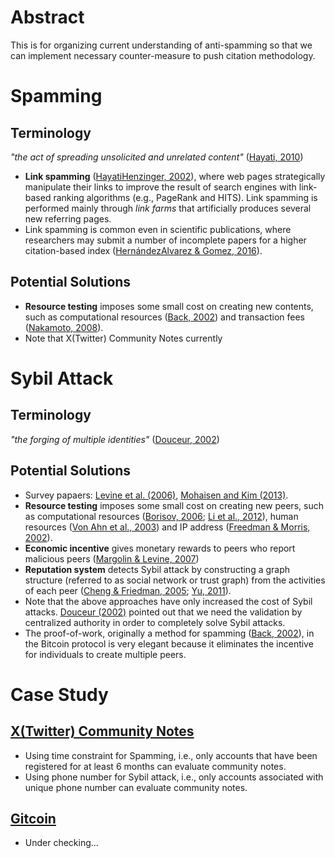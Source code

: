 # Abstract
This is for organizing current understanding of anti-spamming so that we can implement necessary counter-measure to push citation methodology.


# Spamming

## Terminology
 *"the act of spreading unsolicited and unrelated content"* ([Hayati, 2010](https://ieeexplore.ieee.org/document/5610590))
 - **Link spamming**  ([HayatiHenzinger, 2002](https://www.ijcai.org/Proceedings/03/Papers/278.pdf)), where web pages strategically manipulate their links to improve the result of search engines with link-based ranking algorithms (e.g., PageRank and HITS). Link spamming is performed mainly through *link farms* that artificially produces several new referring pages.
 - Link spamming is common even in scientific publications, where researchers may submit a number of incomplete papers for a higher citation-based index ([HernándezAlvarez & Gomez, 2016](https://psycnet.apa.org/record/2016-19366-003)).

## Potential Solutions
- **Resource testing** imposes some small cost on creating new contents, such as computational resources ([Back, 2002](http://www.hashcash.org/papers/hashcash.pdf)) and transaction fees ([Nakamoto, 2008](https://bitcoin.org/bitcoin.pdf)).
- Note that X(Twitter) Community Notes currently 


# Sybil Attack

## Terminology
*"the forging of multiple identities"* ([Douceur, 2002](https://link.springer.com/chapter/10.1007/3-540-45748-8_24))

## Potential Solutions
- Survey papaers: [Levine et al. (2006)](https://www.semanticscholar.org/paper/A-Survey-of-Solutions-to-the-Sybil-Attack-Levine-Shields/dd3fb51e02592dfa1a87c1e55b1a5dcf3edffa9d), [Mohaisen and Kim (2013)](https://arxiv.org/abs/1312.6349).
- **Resource testing** imposes some small cost on creating new peers, such as computational resources ([Borisov, 2006](https://ieeexplore.ieee.org/document/1698607); [Li et al., 2012](https://arxiv.org/abs/1201.2657)), human resources ([Von Ahn et al., 2003](https://link.springer.com/chapter/10.1007/3-540-39200-9_18)) and IP address ([Freedman & Morris, 2002](https://www.cs.princeton.edu/~mfreed/docs/tarzan-ccs02.pdf)).
- **Economic incentive** gives monetary rewards to peers who report malicious peers ([Margolin & Levine, 2007](https://link.springer.com/chapter/10.1007/978-3-540-77366-5_18))
- **Reputation system** detects Sybil attack by constructing a graph structure (referred to as social network or trust graph) from the activities of each peer ([Cheng & Friedman, 2005](https://dl.acm.org/doi/10.1145/1080192.1080202); [Yu, 2011](https://dl.acm.org/doi/10.1145/2034575.2034593)).
- Note that the above approaches have only increased the cost of Sybil attacks. [Douceur (2002)](https://link.springer.com/chapter/10.1007/3-540-45748-8_24) pointed out that we need the validation by centralized authority in order to completely solve Sybil attacks.   
- The proof-of-work, originally a method for spamming ([Back, 2002](http://www.hashcash.org/papers/hashcash.pdf)), in the Bitcoin protocol is very elegant because it eliminates the incentive for individuals to create multiple peers.


# Case Study

## [X(Twitter) Community Notes](https://communitynotes.twitter.com/guide/ja/contributing/sign-up)
- Using time constraint for Spamming, i.e., only accounts that have been registered for at least 6 months can evaluate community notes.
- Using phone number for Sybil attack, i.e., only accounts associated with unique phone number can evaluate community notes.

## [Gitcoin](https://www.gitcoin.co/)
- Under checking...
